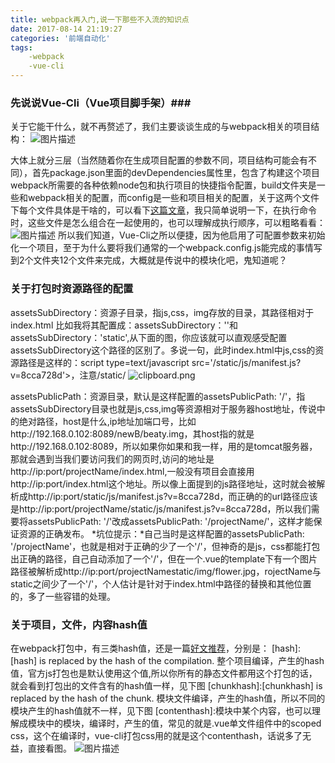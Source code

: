 ```yaml
---
title: webpack再入门,说一下那些不入流的知识点
date: 2017-08-14 21:19:27
categories: '前端自动化'
tags:
    -webpack
    -vue-cli
---
```

### 先说说Vue-Cli（Vue项目脚手架）###
关于它能干什么，就不再赘述了，我们主要谈谈生成的与webpack相关的项目结构：
![图片描述][1]

大体上就分三层（当然随着你在生成项目配置的参数不同，项目结构可能会有不同），首先package.json里面的devDependencies属性里，包含了构建这个项目webpack所需要的各种依赖node包和执行项目的快捷指令配置，build文件夹是一些和webpack相关的配置，而config是一些和项目相关的配置，关于这两个文件下每个文件具体是干啥的，可以看下[这篇文章][2]，我只简单说明一下，在执行命令时，这些文件是怎么组合在一起使用的，也可以理解成执行顺序，可以粗略看看：
![图片描述][3]
所以我们知道，Vue-Cli之所以便捷，因为他启用了可配置参数来初始化一个项目，至于为什么要将我们通常的一个webpack.config.js能完成的事情写到2个文件夹12个文件来完成，大概就是传说中的模块化吧，鬼知道呢？
### 关于打包时资源路径的配置 ###
assetsSubDirectory：资源子目录，指js,css，img存放的目录，其路径相对于index.html
比如我将其配置成：assetsSubDirectory：''和assetsSubDirectory：'static',从下面的图，你应该就可以直观感受配置assetsSubDirectory这个路径的区别了。多说一句，此时index.html中js,css的资源路径是这样的：script type=text/javascript src='/static/js/manifest.js?v=8cca728d'>，注意/static/
![clipboard.png][6]

assetsPublicPath：资源目录，默认是这样配置的assetsPublicPath: '/'，指assetsSubDirectory目录也就是js,css,img等资源相对于服务器host地址，传说中的绝对路径，host是什么,ip地址加端口号，比如http://192.168.0.102:8089/newB/beaty.img，其host指的就是http://192.168.0.102:8089，所以如果你如果和我一样，用的是tomcat服务器，那就会遇到当我们要访问我们的网页时,访问的地址是http://ip:port/projectName/index.html,一般没有项目会直接用http://ip:port/index.html这个地址。所以像上面提到的js路径地址，这时就会被解析成http://ip:port/static/js/manifest.js?v=8cca728d，而正确的的url路径应该是http://ip:port/projectName/static/js/manifest.js?v=8cca728d，所以我们需要将assetsPublicPath: '/'改成assetsPublicPath: '/projectName/'，这样才能保证资源的正确发布。
*坑位提示：*自己当时是这样配置的assetsPublicPath: '/projectName'，也就是相对于正确的少了一个'/'，但神奇的是js，css都能打包出正确的路径，自己自动添加了一个'/'，但在一个.vue的template下有一个图片路径被解析成http://ip:port/projectNamestatic/img/flower.jpg，rojectName与static之间少了一个'/'，个人估计是针对于index.html中路径的替换和其他位置的，多了一些容错的处理。
### 关于项目，文件，内容hash值 ###
在webpack打包中，有三类hash值，还是一篇[好文推荐][4]，分别是：
[hash]:[hash] is replaced by the hash of the compilation.
整个项目编译，产生的hash值，官方js打包也是默认使用这个值,所以你所有的静态文件都用这个打包的话，就会看到打包出的文件含有的hash值一样，见下图
[chunkhash]:[chunkhash] is replaced by the hash of the chunk.
模块文件编译，产生的hash值，所以不同的模块产生的hash值就不一样，见下图
[contenthash]:模块中某个内容，也可以理解成模块中的模块，编译时，产生的值，常见的就是.vue单文件组件中的scoped css，这个在编译时，vue-cli打包css用的就是这个contenthash，话说多了无益，直接看图。
![图片描述][5]


  [1]: https://sfault-image.b0.upaiyun.com/153/249/1532490388-598e5a65879e2
  [2]: http://blog.csdn.net/hongchh/article/details/55113751
  [3]: https://sfault-image.b0.upaiyun.com/271/299/2712991453-598e6ba103afd
  [4]: http://www.cnblogs.com/ihardcoder/p/5623411.html
  [5]:https://sfault-image.b0.upaiyun.com/233/588/2335881263-598e8de741c13_articlex
  [6]:https://sfault-image.b0.upaiyun.com/170/006/1700067063-598e743411d50